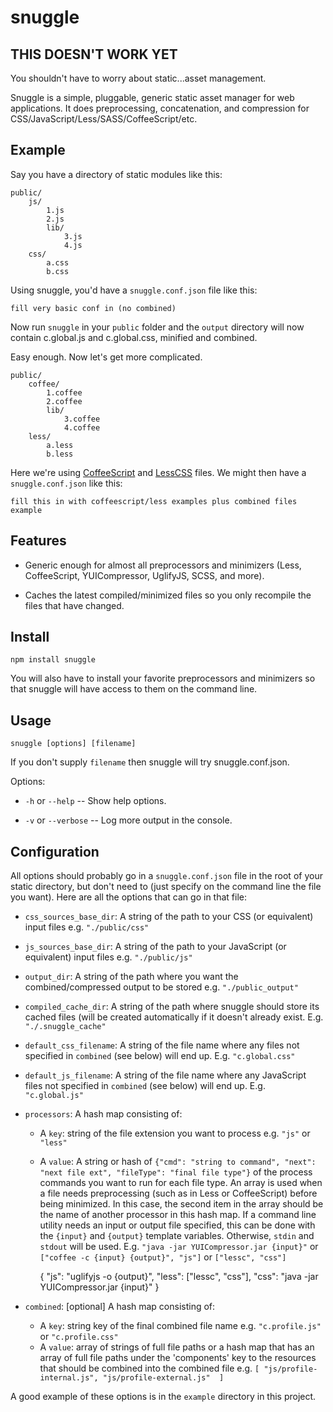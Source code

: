 snuggle
============
THIS DOESN'T WORK YET
---------------------

You shouldn't have to worry about static...asset management.

Snuggle is a simple, pluggable, generic static asset manager for web applications. It does preprocessing, concatenation, and compression for CSS/JavaScript/Less/SASS/CoffeeScript/etc.

Example
-------

Say you have a directory of static modules like this:

    public/
        js/
            1.js
            2.js
            lib/
                3.js
                4.js
        css/
            a.css
            b.css

Using snuggle, you'd have a `snuggle.conf.json` file like this:

    fill very basic conf in (no combined)

Now run `snuggle` in your `public` folder and the `output` directory will now contain c.global.js and c.global.css, minified and combined.

Easy enough. Now let's get more complicated.

    public/
        coffee/
            1.coffee
            2.coffee
            lib/
                3.coffee
                4.coffee
        less/
            a.less
            b.less

Here we're using [CoffeeScript](http://coffeescript.org/) and [LessCSS](http://lesscss.org/) files. We might then have a `snuggle.conf.json` like this:

    fill this in with coffeescript/less examples plus combined files example

Features
--------
* Generic enough for almost all preprocessors and minimizers (Less, CoffeeScript, YUICompressor, UglifyJS, SCSS, and more).

* Caches the latest compiled/minimized files so you only recompile the files that have changed.

Install
-------
    npm install snuggle

You will also have to install your favorite preprocessors and minimizers so that snuggle will have access to them on the command line.

Usage
-----
    snuggle [options] [filename]

If you don't supply `filename` then snuggle will try snuggle.conf.json.

Options:

* `-h` or `--help` -- Show help options.

* `-v` or `--verbose` -- Log more output in the console.

Configuration
-------------
All options should probably go in a `snuggle.conf.json` file in the root of your static directory, but don't need to (just specify on the command line the file you want). Here are all the options that can go in that file:

* `css_sources_base_dir`: A string of the path to your CSS (or equivalent) input files e.g. `"./public/css"`

* `js_sources_base_dir`: A string of the path to your JavaScript (or equivalent) input files e.g. `"./public/js"`

* `output_dir`: A string of the path where you want the combined/compressed output to be stored e.g. `"./public_output"`

* `compiled_cache_dir`: A string of the path where snuggle should store its cached files (will be created automatically if it doesn't already exist. E.g. `"./.snuggle_cache"`

* `default_css_filename`: A string of the file name where any files not specified in `combined` (see below) will end up. E.g. `"c.global.css"`

* `default_js_filename`: A string of the file name where any JavaScript files not specified in `combined` (see below) will end up. E.g. `"c.global.js"`

* `processors`: A hash map consisting of:

    * A `key`: string of the file extension you want to process e.g. `"js"` or `"less"`

    * A `value`: A string or hash of `{"cmd": "string to command", "next": "next file ext", "fileType": "final file type"}` of the process commands you want to run for each file type. An array is used when a file needs preprocessing (such as in Less or CoffeeScript) before being minimized. In this case, the second item in the array should be the name of another processor in this hash map. If a command line utility needs an input or output file specified, this can be done with the `{input}` and `{output}` template variables. Otherwise, `stdin` and `stdout` will be used. E.g. `"java -jar YUICompressor.jar {input}"` or `["coffee -c {input} {output}", "js"]` or `["lessc", "css"]`

        {
            "js": "uglifyjs -o {output}",
            "less": ["lessc", "css"],
            "css": "java -jar YUICompressor.jar {input}"
        }

* `combined`: [optional] A hash map consisting of:
    * A `key`: string key of the final combined file name e.g. `"c.profile.js"` or `"c.profile.css"`
    * A `value`: array of strings of full file paths or a hash map that has an array of full file paths under the 'components' key to the resources that should be combined into the combined file e.g. `[ "js/profile-internal.js", "js/profile-external.js"  ]`

A good example of these options is in the `example` directory in this project.
